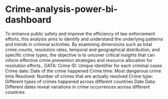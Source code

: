 # Crime-analysis-power-bi-dashboard
To enhance public safety and improve the efficiency of law enforcement efforts, this analysis aims to identify and understand the underlying patterns and trends in criminal activities.
By examining dimensions such as total crime counts, resolution rates, temporal and geographical distribution, and specific crime types, the objective is to uncover critical insights that 
can inform effective crime prevention strategies and resource allocation for resolution efforts.. 
DATA:
Crime ID: Unique identifier for each criminal cases
Crime date: Date of the crime happened
Crime time: Most dangerous crime time
Resolved: Number of crimes that are actually resolved
Crime type: Different types of crimes 
happened across different countries
Date Data:
Different dates reveal variations in crime
 occurrences across different countries








